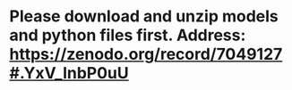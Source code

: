 # Please download and unzip models and python files first. Address: https://zenodo.org/record/7049127#.YxV_lnbP0uU
